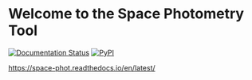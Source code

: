 Welcome to the Space Photometry Tool
====================================

[![Documentation Status](https://readthedocs.org/projects/space_phot/badge/?version=latest)](http://space-phot.readthedocs.org/en/latest/?badge=latest)
[![PyPI](https://img.shields.io/pypi/v/st_phot.svg?style=flat-square)](https://pypi.python.org/pypi/space_phot)

https://space-phot.readthedocs.io/en/latest/
